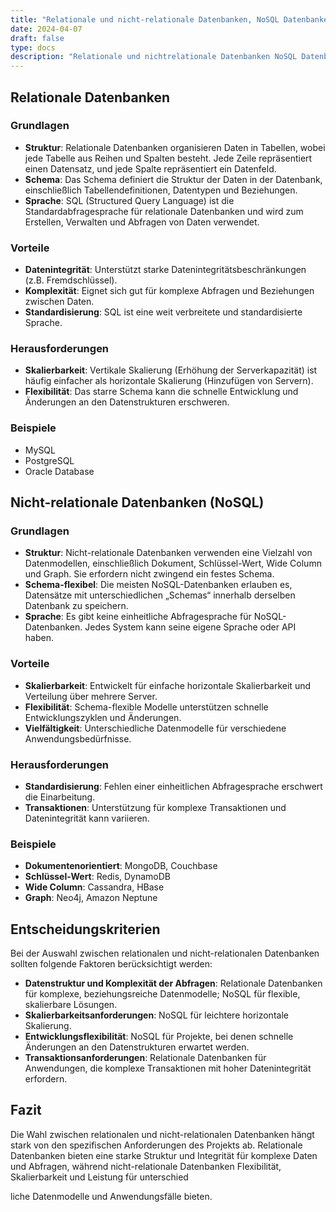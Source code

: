 ```yaml
---
title: "Relationale und nicht-relationale Datenbanken, NoSQL Datenbanken"
date: 2024-04-07
draft: false
type: docs
description: "Relationale und nichtrelationale Datenbanken NoSQL Datenbanken"
---
```


## Relationale Datenbanken

### Grundlagen

- **Struktur**: Relationale Datenbanken organisieren Daten in Tabellen, wobei jede Tabelle aus Reihen und Spalten besteht. Jede Zeile repräsentiert einen Datensatz, und jede Spalte repräsentiert ein Datenfeld.
- **Schema**: Das Schema definiert die Struktur der Daten in der Datenbank, einschließlich Tabellendefinitionen, Datentypen und Beziehungen.
- **Sprache**: SQL (Structured Query Language) ist die Standardabfragesprache für relationale Datenbanken und wird zum Erstellen, Verwalten und Abfragen von Daten verwendet.

### Vorteile

- **Datenintegrität**: Unterstützt starke Datenintegritätsbeschränkungen (z.B. Fremdschlüssel).
- **Komplexität**: Eignet sich gut für komplexe Abfragen und Beziehungen zwischen Daten.
- **Standardisierung**: SQL ist eine weit verbreitete und standardisierte Sprache.

### Herausforderungen

- **Skalierbarkeit**: Vertikale Skalierung (Erhöhung der Serverkapazität) ist häufig einfacher als horizontale Skalierung (Hinzufügen von Servern).
- **Flexibilität**: Das starre Schema kann die schnelle Entwicklung und Änderungen an den Datenstrukturen erschweren.

### Beispiele

- MySQL
- PostgreSQL
- Oracle Database

## Nicht-relationale Datenbanken (NoSQL)

### Grundlagen

- **Struktur**: Nicht-relationale Datenbanken verwenden eine Vielzahl von Datenmodellen, einschließlich Dokument, Schlüssel-Wert, Wide Column und Graph. Sie erfordern nicht zwingend ein festes Schema.
- **Schema-flexibel**: Die meisten NoSQL-Datenbanken erlauben es, Datensätze mit unterschiedlichen „Schemas“ innerhalb derselben Datenbank zu speichern.
- **Sprache**: Es gibt keine einheitliche Abfragesprache für NoSQL-Datenbanken. Jedes System kann seine eigene Sprache oder API haben.

### Vorteile

- **Skalierbarkeit**: Entwickelt für einfache horizontale Skalierbarkeit und Verteilung über mehrere Server.
- **Flexibilität**: Schema-flexible Modelle unterstützen schnelle Entwicklungszyklen und Änderungen.
- **Vielfältigkeit**: Unterschiedliche Datenmodelle für verschiedene Anwendungsbedürfnisse.

### Herausforderungen

- **Standardisierung**: Fehlen einer einheitlichen Abfragesprache erschwert die Einarbeitung.
- **Transaktionen**: Unterstützung für komplexe Transaktionen und Datenintegrität kann variieren.

### Beispiele

- **Dokumentenorientiert**: MongoDB, Couchbase
- **Schlüssel-Wert**: Redis, DynamoDB
- **Wide Column**: Cassandra, HBase
- **Graph**: Neo4j, Amazon Neptune

## Entscheidungskriterien

Bei der Auswahl zwischen relationalen und nicht-relationalen Datenbanken sollten folgende Faktoren berücksichtigt werden:

- **Datenstruktur und Komplexität der Abfragen**: Relationale Datenbanken für komplexe, beziehungsreiche Datenmodelle; NoSQL für flexible, skalierbare Lösungen.
- **Skalierbarkeitsanforderungen**: NoSQL für leichtere horizontale Skalierung.
- **Entwicklungsflexibilität**: NoSQL für Projekte, bei denen schnelle Änderungen an den Datenstrukturen erwartet werden.
- **Transaktionsanforderungen**: Relationale Datenbanken für Anwendungen, die komplexe Transaktionen mit hoher Datenintegrität erfordern.

## Fazit

Die Wahl zwischen relationalen und nicht-relationalen Datenbanken hängt stark von den spezifischen Anforderungen des Projekts ab. Relationale Datenbanken bieten eine starke Struktur und Integrität für komplexe Daten und Abfragen, während nicht-relationale Datenbanken Flexibilität, Skalierbarkeit und Leistung für unterschied

liche Datenmodelle und Anwendungsfälle bieten.
